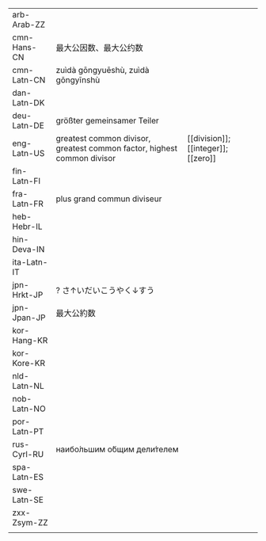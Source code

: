| | | |
|-|-|-|
| arb-Arab-ZZ |  |  |
| cmn-Hans-CN | 最大公因数、最大公约数 |  |
| cmn-Latn-CN | zuìdà gōngyuēshù, zuìdà gōngyīnshù |  |
| dan-Latn-DK |  |  |
| deu-Latn-DE | größter gemeinsamer Teiler |  |
| eng-Latn-US | greatest common divisor, greatest common factor, highest common divisor | [[division]]; [[integer]]; [[zero]] |
| fin-Latn-FI |  |  |
| fra-Latn-FR | plus grand commun diviseur |  |
| heb-Hebr-IL |  |  |
| hin-Deva-IN |  |  |
| ita-Latn-IT |  |  |
| jpn-Hrkt-JP | ? さ↑いだいこうやく↓すう |  |
| jpn-Jpan-JP | 最大公約数 |  |
| kor-Hang-KR |  |  |
| kor-Kore-KR |  |  |
| nld-Latn-NL |  |  |
| nob-Latn-NO |  |  |
| por-Latn-PT |  |  |
| rus-Cyrl-RU | наибо́льшим о́бщим дели́телем |  |
| spa-Latn-ES |  |  |
| swe-Latn-SE |  |  |
| zxx-Zsym-ZZ |  |  |
|  |  |  |

